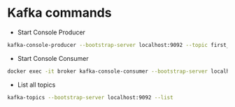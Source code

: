 # Kafka commands
- Start Console Producer
```sh
kafka-console-producer --bootstrap-server localhost:9092 --topic first_topic
```
- Start Console Consumer
```sh
docker exec -it broker kafka-console-consumer --bootstrap-server localhost:9092 --topic text_stream
```
- List all topics
```sh   
kafka-topics --bootstrap-server localhost:9092 --list
```

